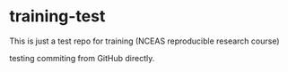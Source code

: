 # training-test
This is just a test repo for training (NCEAS reproducible research course)

testing commiting from GitHub directly. 
